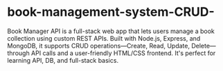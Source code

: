 # book-management-system-CRUD-
Book Manager API is a full-stack web app that lets users manage a book collection using custom REST APIs. Built with Node.js, Express, and MongoDB, it supports CRUD operations—Create, Read, Update, Delete—through API calls and a user-friendly HTML/CSS frontend. It's perfect for learning API, DB, and full-stack basics.
